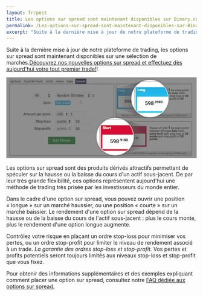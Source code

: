```yaml
---
layout: fr/post
title: Les options sur spread sont maintenant disponibles sur Binary.com
permalink: /Les-options-sur-spread-sont-maintenant-disponibles-sur-Binarycom/
excerpt: "Suite à la dernière mise à jour de notre plateforme de trading, les options sur spread sont maintenant disponibles sur une sélection de marchés. Ecouvrez nos nouvelles options sur spread et effectuez dès aujourd'hui votre tout premier trade!...."  
---
```


Suite à la dernière mise à jour de notre plateforme de trading, les options sur spread sont maintenant disponibles sur une sélection de marchés.[Découvrez nos nouvelles options sur spread et effectuez dès aujourd'hui votre tout premier trade!](https://www.binary.com/d/trade.cgi?market=random&form_name=spreads&stop_profit=50&currency=USD&underlying_symbol=R_50&stop_type=point&date_start=now&amount_per_point=1&type=SPREADU&stop_loss=20&l=FR&utm_source=blog&utm_medium=social&utm_campaign=whatsnew)!

![](/images/spreadcontracts2.png)

Les options sur spread sont des produits dérivés attractifs permettant de spéculer sur la hausse ou la baisse du cours d'un actif sous-jacent. De par leur très grande flexibilité, ces options représentent aujourd'hui une méthode de trading très prisée par les investisseurs du monde entier. 

Dans le cadre d'une option sur spread, vous pouvez ouvrir une position « longue » sur un marché haussier, ou une position « courte » sur un marché baissier. Le rendement d'une option sur spread dépend de la hausse ou de la baisse du cours de l'actif sous-jacent : plus le cours monte, plus le rendement d'une option longue augmente.

Contrôlez votre risque en plaçant un ordre stop-loss pour minimiser vos pertes, ou un ordre stop-profit pour limiter le niveau de rendement associé à un trade. *La garantie des ordres stop-loss et stop-profit.* Vos pertes et profits potentiels seront toujours limités aux niveaux stop-loss et stop-profit que vous fixez. 

Pour obtenir des informations supplémentaires et des exemples expliquant comment placer une option sur spread, consultez notre [FAQ dédiée aux options sur spread.](https://binary.desk.com/customer/portal/articles/2091585-spread-trades) 